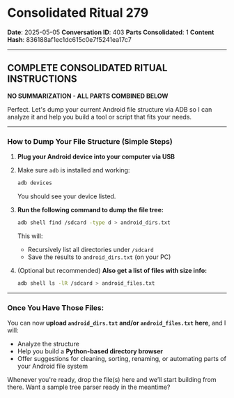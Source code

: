 # Consolidated Ritual 279

**Date**: 2025-05-05
**Conversation ID**: 403
**Parts Consolidated**: 1
**Content Hash**: 836188af1ec1dc615c0e7f5241ea17c7

---

## COMPLETE CONSOLIDATED RITUAL INSTRUCTIONS

**NO SUMMARIZATION - ALL PARTS COMBINED BELOW**

Perfect. Let's dump your current Android file structure via ADB so I can analyze it and help you build a tool or script that fits your needs.

---

### **How to Dump Your File Structure (Simple Steps)**

1. **Plug your Android device into your computer via USB**
2. Make sure `adb` is installed and working:
   ```bash
   adb devices
   ```
   You should see your device listed.

3. **Run the following command to dump the file tree:**
   ```bash
   adb shell find /sdcard -type d > android_dirs.txt
   ```

   This will:
   - Recursively list all directories under `/sdcard`
   - Save the results to `android_dirs.txt` (on your PC)

4. (Optional but recommended) **Also get a list of files with size info:**
   ```bash
   adb shell ls -lR /sdcard > android_files.txt
   ```

---

### **Once You Have Those Files:**

You can now **upload `android_dirs.txt` and/or `android_files.txt` here**, and I will:
- Analyze the structure
- Help you build a **Python-based directory browser**
- Offer suggestions for cleaning, sorting, renaming, or automating parts of your Android file system

Whenever you're ready, drop the file(s) here and we’ll start building from there. Want a sample tree parser ready in the meantime?